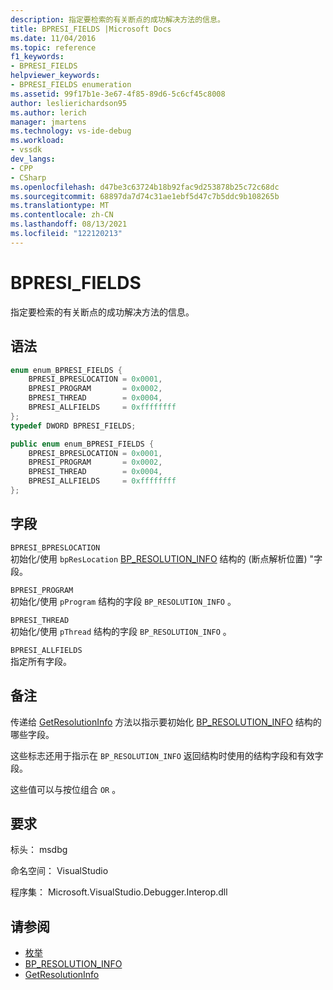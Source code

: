 ```yaml
---
description: 指定要检索的有关断点的成功解决方法的信息。
title: BPRESI_FIELDS |Microsoft Docs
ms.date: 11/04/2016
ms.topic: reference
f1_keywords:
- BPRESI_FIELDS
helpviewer_keywords:
- BPRESI_FIELDS enumeration
ms.assetid: 99f17b1e-3e67-4f85-89d6-5c6cf45c8008
author: leslierichardson95
ms.author: lerich
manager: jmartens
ms.technology: vs-ide-debug
ms.workload:
- vssdk
dev_langs:
- CPP
- CSharp
ms.openlocfilehash: d47be3c63724b18b92fac9d253878b25c72c68dc
ms.sourcegitcommit: 68897da7d74c31ae1ebf5d47c7b5ddc9b108265b
ms.translationtype: MT
ms.contentlocale: zh-CN
ms.lasthandoff: 08/13/2021
ms.locfileid: "122120213"
---
```

# <a name="bpresi_fields"></a>BPRESI_FIELDS
指定要检索的有关断点的成功解决方法的信息。

## <a name="syntax"></a>语法

```cpp
enum enum_BPRESI_FIELDS {
    BPRESI_BPRESLOCATION = 0x0001,
    BPRESI_PROGRAM       = 0x0002,
    BPRESI_THREAD        = 0x0004,
    BPRESI_ALLFIELDS     = 0xffffffff
};
typedef DWORD BPRESI_FIELDS;
```

```csharp
public enum enum_BPRESI_FIELDS {
    BPRESI_BPRESLOCATION = 0x0001,
    BPRESI_PROGRAM       = 0x0002,
    BPRESI_THREAD        = 0x0004,
    BPRESI_ALLFIELDS     = 0xffffffff
};
```

## <a name="fields"></a>字段
`BPRESI_BPRESLOCATION`\
初始化/使用 `bpResLocation` [BP_RESOLUTION_INFO](../../../extensibility/debugger/reference/bp-resolution-info.md) 结构的 (断点解析位置) "字段。

`BPRESI_PROGRAM`\
初始化/使用 `pProgram` 结构的字段 `BP_RESOLUTION_INFO` 。

`BPRESI_THREAD`\
初始化/使用 `pThread` 结构的字段 `BP_RESOLUTION_INFO` 。

`BPRESI_ALLFIELDS`\
指定所有字段。

## <a name="remarks"></a>备注
传递给 [GetResolutionInfo](../../../extensibility/debugger/reference/idebugbreakpointresolution2-getresolutioninfo.md) 方法以指示要初始化 [BP_RESOLUTION_INFO](../../../extensibility/debugger/reference/bp-resolution-info.md) 结构的哪些字段。

这些标志还用于指示在 `BP_RESOLUTION_INFO` 返回结构时使用的结构字段和有效字段。

这些值可以与按位组合 `OR` 。

## <a name="requirements"></a>要求
标头： msdbg

命名空间： VisualStudio

程序集： Microsoft.VisualStudio.Debugger.Interop.dll

## <a name="see-also"></a>请参阅
- [枚举](../../../extensibility/debugger/reference/enumerations-visual-studio-debugging.md)
- [BP_RESOLUTION_INFO](../../../extensibility/debugger/reference/bp-resolution-info.md)
- [GetResolutionInfo](../../../extensibility/debugger/reference/idebugbreakpointresolution2-getresolutioninfo.md)
